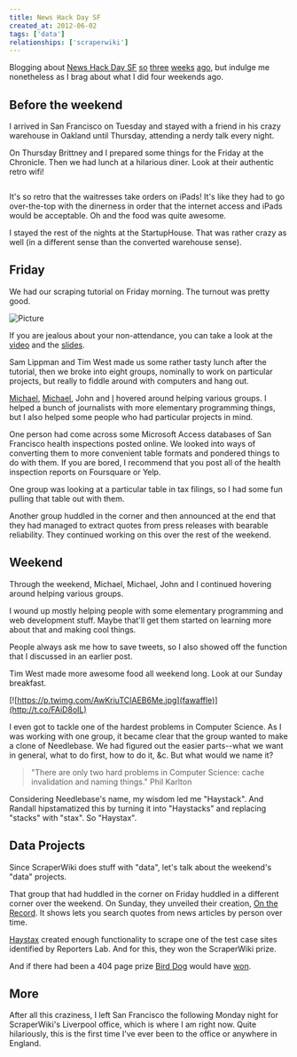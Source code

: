 ```yaml
---
title: News Hack Day SF
created_at: 2012-06-02
tags: ['data']
relationships: ['scraperwiki']
---
```


Blogging about [News Hack Day SF](http://newshackdaysf.tumblr.com)
[so](http://www.civicplayground.com/2012/06/25/we-liberated-the-data-at-newshack/)
[three](http://allthingsd.com/20120626/it-may-not-be-televised-but-the-journalism-revolution-will-be-hacked/)
[weeks](http://newshackdaysf.tumblr.com/post/25857744845/thank-you-newshack-day-wraps-up)
[ago](http://kiranb.scripts.mit.edu/blog/?p=359),
but indulge me nonetheless as I brag about what I did four weekends ago.

## Before the weekend

I arrived in San Francisco on Tuesday and stayed with a friend in his
crazy warehouse in Oakland until Thursday, attending a nerdy talk every night.

On Thursday Brittney and I prepared some things for the Friday at the Chronicle.
Then we had lunch at a hilarious diner. Look at their authentic retro wifi!

![]()

It's so retro that the waitresses take orders on iPads!
It's like they had to go over-the-top with the dinerness in order that the
internet access and iPads would be acceptable.
Oh and the food was quite awesome.

I stayed the rest of the nights at the StartupHouse. That was rather crazy as well
(in a different sense than the converted warehouse sense).

## Friday
We had our scraping tutorial on Friday morning. The turnout was pretty good.

![Picture](aoeu)

If you are jealous about your non-attendance, you can take a look at the
[video](foo) and the [slides](http://scraperwiki.thomaslevine.com).

Sam Lippman and Tim West made us some rather tasty lunch after the tutorial,
then we broke into eight groups, nominally to work on particular projects,
but really to fiddle around with computers and hang out.

[Michael](http://www.majorplanetstudios.org), [Michael](http://www.mikejcorey.com),
John and [I](http://thomaslevine.com) hovered around helping various groups.
I helped a bunch of journalists with more elementary programming things,
but I also helped some people who had particular projects in mind.

One person had come across some Microsoft Access databases of San Francisco health inspections
posted online. We looked into ways of converting them to more convenient
table formats and pondered things to do with them. If you are bored, I
recommend that you post all of the health inspection reports on Foursquare or Yelp.

One group was looking at a particular table in tax filings, so I
had some fun pulling that table out with them.

Another group huddled in the corner and then announced at the end that they
had managed to extract quotes from press releases with bearable reliability.
They continued working on this over the rest of the weekend.

## Weekend

Through the weekend, Michael, Michael, John and I continued hovering around
helping various groups.

I wound up mostly helping people with some elementary programming and web
development stuff. Maybe that'll get them started on learning more about
that and making cool things.

People always ask me how to save tweets, so I also showed off the function
that I discussed in an earlier post.

Tim West made more awesome food all weekend long. Look at our Sunday breakfast.

[![https://p.twimg.com/AwKriuTCIAEB6Me.jpg](fawaffle)](http://t.co/FAiD8oIL)

I even got to tackle one of the hardest problems in Computer Science. As I was
working with one group, it became clear that the group wanted to make a clone
of Needlebase. We had figured out the easier parts--what we want in general,
what to do first, how to do it, &c. But what would we name it?

>  "There are only two hard problems in Computer Science: cache invalidation and naming things."
>  Phil Karlton

Considering Needlebase's name, my wisdom led me "Haystack". And Randall
hipstamatized this by turning it into "Haystacks" and replacing "stacks"
with "stax". So "Haystax".

## Data Projects

Since ScraperWiki does stuff with "data", let's talk about the weekend's "data" projects.

That group that had huddled in the corner on Friday huddled in a different
corner over the weekend. On Sunday, they unveiled their creation,
[On the Record](https://github.com/alexredstone/on-the-record).
It shows lets you search quotes from news articles by person over time.

[Haystax](http://haystaxdata.org) created enough functionality to scrape one
of the test case sites identified by Reporters Lab. And for this, they won
the ScraperWiki prize.

And if there had been a 404 page prize [Bird Dog](http://birddogit.herokuapp.com)
would have [won](http://birddogit.herokuapp.com/404.html).

## More

After all this craziness, I left San Francisco the following Monday night
for ScraperWiki's Liverpool office, which is where I am right now. Quite
hilariously, this is the first time I've ever been to the office or anywhere
in England.
